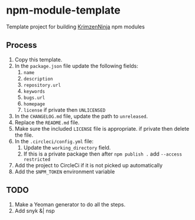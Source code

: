 # npm-module-template

Template project for building [KrimzenNinja](https://github.com/KrimzenNinja/) npm modules


## Process

1. Copy this template.
1. In the `package.json` file update the following fields:
	1. `name`
	1. `description`
	1. `repository.url`
	1. `keywords`
	1. `bugs.url`
	1. `homepage`
	1. `license` if private then `UNLICENSED`
1. In the `CHANGELOG.md` file, update the path to `unreleased`.
1. Replace the `README.md` file.
1. Make sure the included `LICENSE` file is appropriate. if private then delete the file.
1. In the `.circleci/config.yml` file:
	1. Update the `working_directory` field.
	1. If this is a private package then after `npm publish .` add `--access restricted`
1. Add the project to CircleCi if it is not picked up automatically
1. Add the `$NPM_TOKEN` environment variable

## TODO

1. Make a Yeoman generator to do all the steps.
1. Add snyk &| nsp 
